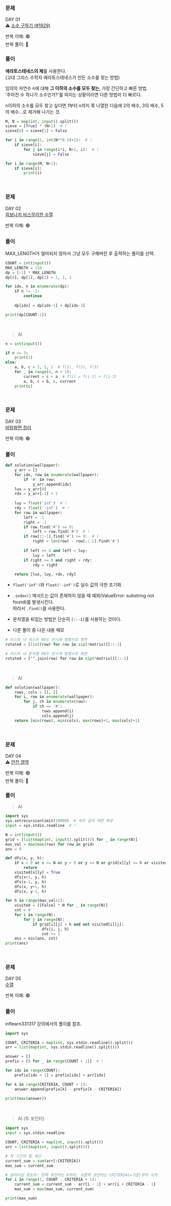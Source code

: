### 문제

DAY 01  
⚠️ [소수 구하기 (#1929)](https://www.acmicpc.net/problem/1929)

반복 이해: 🟢  
반복 풀이: 🔵

### 풀이

**에라토스테네스의 체**를 사용한다.  
(고대 그리스 수학자 에라토스테네스가 만든 소수를 찾는 방법)

임의의 자연수 n에 대해 **그 이하의 소수를 모두 찾는**, 가장 간단하고 빠른 방법.  
'주어진 수 하나가 소수인가?'를 따지는 상황이라면 다른 방법이 더 빠르다.

n이하의 소수를 모두 찾고 싶다면 1부터 n까지 쭉 나열한 다음에 2의 배수, 3의 배수, 5의 배수...로 제거해 나가는 것.

```python
M, N = map(int, input().split())
sieve = [True] * (N+1)  # !
sieve[0] = sieve[1] = False 

for i in range(2, int(N**0.5)+1):  # !
    if sieve[i]:
        for j in range(i*i, N+1, i):  # !
            sieve[j] = False

for i in range(M, N+1):
    if sieve[i]:
        print(i)
```




<br/>

### 문제 

DAY 02  
[피보나치 비스무리한 수열](https://www.acmicpc.net/problem/14495)

반복 이해: 🟢  

### 풀이

MAX_LENGTH가 얼마되지 않아서 그냥 모두 구해버린 후 출력하는 풀이를 선택.

```python
COUNT = int(input())
MAX_LENGTH = 116
dp = [-1] * MAX_LENGTH
dp[0], dp[1], dp[2] = 1, 1, 1

for idx, n in enumerate(dp):
    if n != -1:
        continue
    
    dp[idx] = dp[idx-1] + dp[idx-3]

print(dp[COUNT-1])
```

<br/>

> AI

```python
n = int(input())

if n <= 3:
    print(1)
else:
    a, b, c = 1, 1, 1  # f(1), f(2), f(3)
    for _ in range(4, n + 1):
        current = c + a  # f(i) = f(i-1) + f(i-3)
        a, b, c = b, c, current
    print(c)

```

<br/>

### 문제 

DAY 03  
[바탕화면 정리](https://school.programmers.co.kr/learn/courses/30/lessons/161990?language=python3)

반복 이해: 🟢  

### 풀이

```python
def solution(wallpaper):
    y_arr = []
    for idx, row in enumerate(wallpaper):
        if '#' in row:
            y_arr.append(idx)
    lux = y_arr[0]
    rdx = y_arr[-1] + 1
    
    luy = float('inf')  # !
    rdy = float('-inf')  # !
    for row in wallpaper:
        left = -1
        right = -1
        if row.find('#') >= 0:
            left = row.find('#')  # !
        if row[::-1].find('#') >= 0:  # !
            right = len(row) - row[::-1].find('#')
        
        if left >= 0 and left < luy:
            luy = left
        if right >= 0 and right > rdy:
            rdy = right
            
    return [lux, luy, rdx, rdy]
```

- `float('inf')`와 `float('-inf')`로 실수 값의 극한 초기화.

- `.index()` 메서드는 값이 존재하지 않을 때 예외(ValueError: substring not found)를 발생시킨다.  
따라서 `.find()`를 사용한다.

- 문자열을 뒤집는 방법은 단순히 `[::-1]`를 사용하는 것이다.

- 다른 풀이 중 나온 내용 메모

```python
# 리스트 내 리스트 90도 반시계 방향으로 회전
rotated = [list(row) for row in zip(*matrix)][::-1]

# 리스트 내 문자열 90도 반시계 방향으로 회전
rotated = ["".join(row) for row in zip(*matrix)][::-1]
```

<br/>

> AI

```python
def solution(wallpaper):
    rows, cols = [], []
    for i, row in enumerate(wallpaper):
        for j, ch in enumerate(row):
            if ch == '#':
                rows.append(i)
                cols.append(j)
    return [min(rows), min(cols), max(rows)+1, max(cols)+1]
```

<br/>

### 문제 

DAY 04  
⚠️ [안전 영역](https://www.acmicpc.net/problem/2468)

반복 이해: 🟢  
반복 풀이: 🔵

### 풀이

> AI

```python
import sys
sys.setrecursionlimit(10000)  # 재귀 깊이 제한 확장
input = sys.stdin.readline  # !

N = int(input())
grid = [list(map(int, input().split())) for _ in range(N)]
max_val = max(max(row) for row in grid)
ans = 0

def dfs(x, y, h):
    if x < 0 or x >= N or y < 0 or y >= N or grid[x][y] <= h or visited[x][y]:
        return
    visited[x][y] = True
    dfs(x+1, y, h)
    dfs(x-1, y, h)
    dfs(x, y+1, h)
    dfs(x, y-1, h)

for h in range(max_val+1):
    visited = [[False] * N for _ in range(N)]
    cnt = 0
    for i in range(N):
        for j in range(N):
            if grid[i][j] > h and not visited[i][j]:
                dfs(i, j, h)
                cnt += 1
    ans = max(ans, cnt)
print(ans)
```

<br/>

### 문제 

DAY 05  
[수열](https://www.acmicpc.net/problem/2559)

반복 이해: 🟢  

### 풀이

inflearn331317 강의에서의 풀이를 참조.

```python
import sys

COUNT, CRITERIA = map(int, sys.stdin.readline().split())
arr = list(map(int, sys.stdin.readline().split()))

answer = []
prefix = [0 for _ in range(COUNT + 1)]  # !

for idx in range(COUNT):
    prefix[idx + 1] = prefix[idx] + arr[idx]

for k in range(CRITERIA, COUNT + 1):
    answer.append(prefix[k] - prefix[k - CRITERIA])

print(max(answer))
```

<br/>

> AI (투 포인터)

```python
import sys
input = sys.stdin.readline

COUNT, CRITERIA = map(int, input().split())
arr = list(map(int, input().split()))

# 첫 구간의 합 계산
current_sum = sum(arr[:CRITERIA])
max_sum = current_sum

# 슬라이딩 윈도우: 왼쪽 포인터는 0부터, 오른쪽 포인터는 CRITERIA(=기준)부터 시작
for i in range(1, COUNT - CRITERIA + 1):
    current_sum = current_sum - arr[i - 1] + arr[i + CRITERIA - 1]
    max_sum = max(max_sum, current_sum)

print(max_sum)
```

<br/>